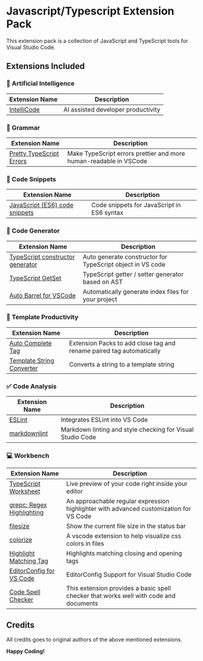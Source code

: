 # Javascript/Typescript Extension Pack

This extension pack is a collection of JavaScript and TypeScript tools for Visual Studio Code.

## Extensions Included

### 🤖 Artificial Intelligence

|                                               Extension Name                                              |             Description            |
|-----------------------------------------------------------------------------------------------------------|------------------------------------|
| [IntelliCode](https://marketplace.visualstudio.com/items?itemName=VisualStudioExptTeam.vscodeintellicode) | AI assisted developer productivity |

### 🔡 Grammar

| Extension Name                                                                                           | Description                                                       |
|----------------------------------------------------------------------------------------------------------|-------------------------------------------------------------------|
| [Pretty TypeScript Errors](https://marketplace.visualstudio.com/items?itemName=yoavbls.pretty-ts-errors) | Make TypeScript errors prettier and more human-readable in VSCode |

### 🔗 Code Snippets

| Extension Name                                                                                                   | Description                                |
|------------------------------------------------------------------------------------------------------------------|--------------------------------------------|
| [JavaScript (ES6) code snippets](https://marketplace.visualstudio.com/items?itemName=xabikos.JavaScriptSnippets) | Code snippets for JavaScript in ES6 syntax |

### 🔬 Code Generator

| Extension Name                                                                                                                         | Description                                                |
|----------------------------------------------------------------------------------------------------------------------------------------|------------------------------------------------------------|
| [TypeScript constructor generator](https://marketplace.visualstudio.com/items?itemName=toanchivu.tcv-typescript-constructor-generator) | Auto generate constructor for TypeScript object in VS code |
| [TypeScript GetSet](https://marketplace.visualstudio.com/items?itemName=z0gSh1u.vscode-ts-getset)                                      | TypeScript getter / setter generator based on AST          |
| [Auto Barrel for VSCode](https://marketplace.visualstudio.com/items?itemName=imgildev.vscode-auto-barrel)                              | Automatically generate index files for your project        |

### 📝 Template Productivity

| Extension Name                                                                                                        | Description                                                          |
|-----------------------------------------------------------------------------------------------------------------------|----------------------------------------------------------------------|
| [Auto Complete Tag](https://marketplace.visualstudio.com/items?itemName=formulahendry.auto-complete-tag)              | Extension Packs to add close tag and rename paired tag automatically |
| [Template String Converter](https://marketplace.visualstudio.com/items?itemName=meganrogge.template-string-converter) | Converts a string to a template string                               |

### ✅ Code Analysis

| Extension Name                                                                                     | Description                                                |
|----------------------------------------------------------------------------------------------------|------------------------------------------------------------|
| [ESLint](https://marketplace.visualstudio.com/items?itemName=dbaeumer.vscode-eslint)               | Integrates ESLint into VS Code                             |
| [markdownlint](https://marketplace.visualstudio.com/items?itemName=DavidAnson.vscode-markdownlint) | Markdown linting and style checking for Visual Studio Code |

### 💻 Workbench

| Extension Name                                                                                                  | Description                                                                            |
|-----------------------------------------------------------------------------------------------------------------|----------------------------------------------------------------------------------------|
| [TypeScript Worksheet](https://marketplace.visualstudio.com/items?itemName=chwoerz.ts-worksheet)                | Live preview of your code right inside your editor                                     |
| [grepc: Regex Highlighting](https://marketplace.visualstudio.com/items?itemName=stneveadomi.grepc)              | An approachable regular expression highlighter with advanced customization for VS Code |
| [filesize](https://marketplace.visualstudio.com/items?itemName=mkxml.vscode-filesize)                           | Show the current file size in the status bar                                           |
| [colorize](https://marketplace.visualstudio.com/items?itemName=kamikillerto.vscode-colorize)                    | A vscode extension to help visualize css colors in files                               |
| [Highlight Matching Tag](https://marketplace.visualstudio.com/items?itemName=vincaslt.highlight-matching-tag)   | Highlights matching closing and opening tags                                           |
| [EditorConfig for VS Code](https://marketplace.visualstudio.com/items?itemName=EditorConfig.EditorConfig)       | EditorConfig Support for Visual Studio Code                                            |
| [Code Spell Checker](https://marketplace.visualstudio.com/items?itemName=streetsidesoftware.code-spell-checker) | This extension provides a basic spell checker that works well with code and documents  |

## Credits

All credits goes to original authors of the above mentioned extensions.

**Happy Coding!**
